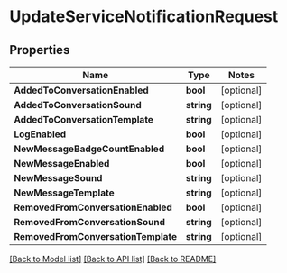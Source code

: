 # UpdateServiceNotificationRequest

## Properties
Name | Type | Notes
------------ | ------------- | -------------
**AddedToConversationEnabled** | **bool** | [optional] 
**AddedToConversationSound** | **string** | [optional] 
**AddedToConversationTemplate** | **string** | [optional] 
**LogEnabled** | **bool** | [optional] 
**NewMessageBadgeCountEnabled** | **bool** | [optional] 
**NewMessageEnabled** | **bool** | [optional] 
**NewMessageSound** | **string** | [optional] 
**NewMessageTemplate** | **string** | [optional] 
**RemovedFromConversationEnabled** | **bool** | [optional] 
**RemovedFromConversationSound** | **string** | [optional] 
**RemovedFromConversationTemplate** | **string** | [optional] 

[[Back to Model list]](../README.md#documentation-for-models) [[Back to API list]](../README.md#documentation-for-api-endpoints) [[Back to README]](../README.md)



